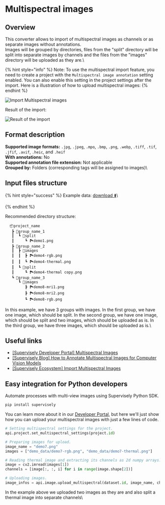 # Multispectral images

## Overview

This converter allows to import of multispectral images as channels or as separate images without annotations.\
Images will be grouped by directories, files from the "split" directory will be split into separate images by channels and the files from the "images" directory will be uploaded as they are.\


{% hint style="info" %}
Note: To use the multispectral import feature, you need to create a project with the `Multispectral image annotation` setting enabled. You can also enable this setting in the project settings after the import. Here is a illustration of how to upload multispectral images:
{% endhint %}

![Import Multispectral images](https://github.com/supervisely-ecosystem/import-wizard-docs/assets/79905215/5571a96b-9c2f-42cd-abed-904acec3d625)

Result of the import:

![Result of the import](images/multispectral\_res.png)

## Format description

**Supported image formats:** `.jpg`, `.jpeg`, `.mpo`, `.bmp`, `.png`, `.webp`, `.tiff`, `.tif`, `.jfif`, `.avif`, `.heic`, and `.heif`\
**With annotations:** No\
**Supported annotation file extension:** Not applicable\
**Grouped by:** Folders (corresponding tags will be assigned to images)\


## Input files structure

{% hint style="success" %}
Example data: [download ⬇️](https://github.com/supervisely-ecosystem/import-multispectral-images/files/13487269/demo\_data.zip)\

{% endhint %}

Recommended directory structure:

```
  📦project_name
   ┣ 📂group_name_1
   ┃  ┗ 📂split
   ┃     ┗ 🏞️demo1.png
   ┣ 📂group_name_2
   ┃  ┣ 📂images
   ┃  ┃  ┣ 🏞️demo4-rgb.png
   ┃  ┃  ┗ 🏞️demo4-thermal.png
   ┃  ┗ 📂split
   ┃     ┗ 🏞️demo4-thermal copy.png
   ┗ 📂group_name_3
      ┗ 📂images
         ┣ 🏞️demo8-mri1.png
         ┣ 🏞️demo8-mri2.png
         ┗ 🏞️demo8-rgb.png
```

In this example, we have 3 groups with images. In the first group, we have one image, which should be split. In the second group, we have one image, which should be split and two images, which should be uploaded as is. In the third group, we have three images, which should be uploaded as is.\


## Useful links

* [\[Supervisely Developer Portal\] Multispectral Images](https://developer.supervisely.com/getting-started/python-sdk-tutorials/images/multispectral-images)
* [\[Supervisely Blog\] How to Annotate Multispectral Images for Computer Vision Models](https://supervisely.com/blog/labeling-multispectral-images/)
* [\[Supervisely Ecosystem\] Import Multispectral Images](https://ecosystem.supervisely.com/apps/import-multispectral-images)

## Easy integration for Python developers

Automate processes with multi-view images using Supervisely Python SDK.

```bash
pip install supervisely
```

You can learn more about it in our [Developer Portal](https://developer.supervisely.com/getting-started/python-sdk-tutorials/images/multispectral-images), but here we'll just show how you can upload your multispectral images with just a few lines of code.

```python
# Setting multispectral settings for the project.
api.project.set_multispectral_settings(project.id)

# Preparing images for upload.
image_name = "demo7.png"
images = ["demo_data/demo7-rgb.png", "demo_data/demo7-thermal.png"]

# Reading thermal image and extracting its channels as 2d numpy arrays.
image = cv2.imread(images[1])
channels = [image[:, :, i] for i in range(image.shape[2])]

# Uploading images.
image_infos = api.image.upload_multispectral(dataset.id, image_name, channels, images)
```

In the example above we uploaded two images as they are and also split a thermal image into separate channels\
